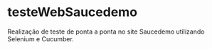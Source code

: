 # testeWebSaucedemo
Realização de teste de ponta a ponta no site Saucedemo utilizando Selenium e Cucumber.
